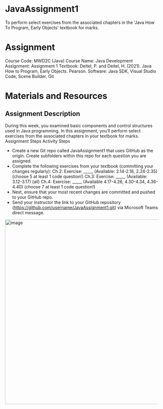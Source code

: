 # JavaAssignment1
To perform select exercises from the associated chapters in the 'Java How To Program, Early Objects' textbook for marks.


# Assignment
Course Code:  MWD2C (Java)
Course Name:	Java Development
Assignment:		Assignment 1
Textbook:     Deitel, P. and Deitel, H. (2021). Java How to Program, Early Objects. Pearson.
Software:		  Java SDK, Visual Studio Code, Scene Builder, Git

# Materials and Resources
## Assignment Description
During this week, you examined basic components and control structures used in Java programming. In this assignment, you’ll perform select exercises from the associated chapters in your textbook for marks.
Assignment Steps
Activity Steps

- Create a new Git repo called JavaAssignment1 that uses GitHub as the origin. Create subfolders within this repo for each question you are assigned.
- Complete the following exercises from your textbook (committing your changes regularly):
  Ch.2: Exercise: _____ (Available: 2.14-2.18, 2.24-2.35) (choose 5 at least 1 code question!)
  Ch.3: Exercise: _____ (Available: 3.12-3.17) (all)
  Ch.4: Exercise: _____ (Available 4.17-4.26, 4.30-4.34, 4.36-4.40) (choose 7 at least 1 code question!)
- Next, ensure that your most recent changes are committed and pushed to your GitHub repo.
- Send your instructor the link to your GitHub repository (https://github.com/username/JavaAssignment1.git) via Microsoft Teams direct message.
<img width="516" height="607" alt="image" src="https://github.com/user-attachments/assets/79ea5af4-9da7-40bc-9cae-9bc182373dd9" />
